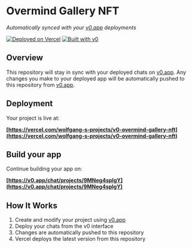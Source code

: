 # Overmind Gallery NFT

*Automatically synced with your [v0.app](https://v0.app) deployments*

[![Deployed on Vercel](https://img.shields.io/badge/Deployed%20on-Vercel-black?style=for-the-badge&logo=vercel)](https://vercel.com/wolfgang-s-projects/v0-overmind-gallery-nft)
[![Built with v0](https://img.shields.io/badge/Built%20with-v0.app-black?style=for-the-badge)](https://v0.app/chat/projects/9MNeg4splgY)

## Overview

This repository will stay in sync with your deployed chats on [v0.app](https://v0.app).
Any changes you make to your deployed app will be automatically pushed to this repository from [v0.app](https://v0.app).

## Deployment

Your project is live at:

**[https://vercel.com/wolfgang-s-projects/v0-overmind-gallery-nft](https://vercel.com/wolfgang-s-projects/v0-overmind-gallery-nft)**

## Build your app

Continue building your app on:

**[https://v0.app/chat/projects/9MNeg4splgY](https://v0.app/chat/projects/9MNeg4splgY)**

## How It Works

1. Create and modify your project using [v0.app](https://v0.app)
2. Deploy your chats from the v0 interface
3. Changes are automatically pushed to this repository
4. Vercel deploys the latest version from this repository